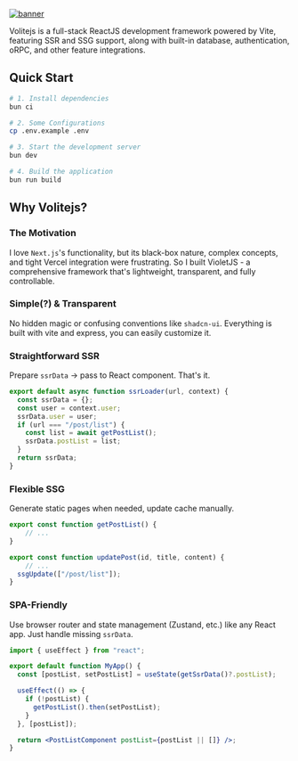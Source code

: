[![banner](/banner.png)](https://github.com/hlint/violetjs)

Volitejs is a full-stack ReactJS development framework powered by Vite, featuring SSR and SSG support, along with built-in database, authentication, oRPC, and other feature integrations.

## Quick Start

```bash
# 1. Install dependencies
bun ci

# 2. Some Configurations
cp .env.example .env

# 3. Start the development server
bun dev

# 4. Build the application
bun run build
```

## Why Volitejs?

### The Motivation

I love `Next.js`'s functionality, but its black-box nature, complex concepts, and tight Vercel integration were frustrating. So I built VioletJS - a comprehensive framework that's lightweight, transparent, and fully controllable.

### Simple(?) & Transparent

No hidden magic or confusing conventions like `shadcn-ui`. Everything is built with vite and express, you can easily customize it.

### Straightforward SSR

Prepare `ssrData` → pass to React component. That's it.

```js
export default async function ssrLoader(url, context) {
  const ssrData = {};
  const user = context.user;
  ssrData.user = user;
  if (url === "/post/list") {
    const list = await getPostList();
    ssrData.postList = list;
  }
  return ssrData;
}
```

### Flexible SSG

Generate static pages when needed, update cache manually.

```js
export const function getPostList() {
	// ...
}

export const function updatePost(id, title, content) {
	// ...
  ssgUpdate(["/post/list"]);
}

```

### SPA-Friendly

Use browser router and state management (Zustand, etc.) like any React app. Just handle missing `ssrData`.

```jsx
import { useEffect } from "react";

export default function MyApp() {
  const [postList, setPostList] = useState(getSsrData()?.postList);

  useEffect(() => {
    if (!postList) {
      getPostList().then(setPostList);
    }
  }, [postList]);

  return <PostListComponent postList={postList || []} />;
}
```
